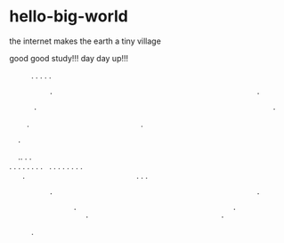 # hello-big-world

the internet makes the earth a tiny village

good good study!!!   day day up!!!

                                        .
                          .                           .
                    .                                       .
                   
              .                                                   .
                 
          .                                                           .
         .                                                             .
      
      .     
      ..                                                                  .
         .  
           .
     .        .                                                            .
                 .                                                        .
                     .                                                 .
      .                   .                                        .      .
                                 .                          .
                                           .        .  
         .                                                             .
          .                                                           .
              
              .                                                   .
                   
                    .                                       .
                       .                                 .                         
                                        .              
